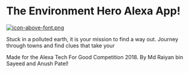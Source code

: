 #  The Environment Hero Alexa App!


[![icon-above-font.png](https://s8.postimg.cc/6sh3zf4n9/icon-above-font.png)](https://postimg.cc/image/50o54ila9/)

Stuck in a polluted earth, it is your mission to find a way out. Journey through towns and find clues that take your 

Made for the Alexa Tech For Good Competition 2018.
By Md Raiyan bin Sayeed and Anush Patel!
